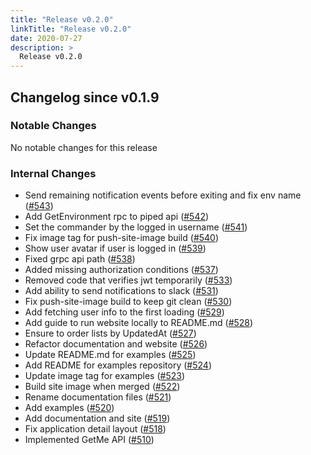 ```yaml
---
title: "Release v0.2.0"
linkTitle: "Release v0.2.0"
date: 2020-07-27
description: >
  Release v0.2.0
---
```


## Changelog since v0.1.9

### Notable Changes

No notable changes for this release

### Internal Changes
* Send remaining notification events before exiting and fix env name ([#543](https://github.com/pipe-cd/pipecd/pull/543))
* Add GetEnvironment rpc to piped api ([#542](https://github.com/pipe-cd/pipecd/pull/542))
* Set the commander by the logged in username ([#541](https://github.com/pipe-cd/pipecd/pull/541))
* Fix image tag for push-site-image build ([#540](https://github.com/pipe-cd/pipecd/pull/540))
* Show user avatar if user is logged in ([#539](https://github.com/pipe-cd/pipecd/pull/539))
* Fixed grpc api path ([#538](https://github.com/pipe-cd/pipecd/pull/538))
* Added missing authorization conditions ([#537](https://github.com/pipe-cd/pipecd/pull/537))
* Removed code that verifies jwt temporarily ([#533](https://github.com/pipe-cd/pipecd/pull/533))
* Add ability to send notifications to slack ([#531](https://github.com/pipe-cd/pipecd/pull/531))
* Fix push-site-image build to keep git clean ([#530](https://github.com/pipe-cd/pipecd/pull/530))
* Add fetching user info to the first loading ([#529](https://github.com/pipe-cd/pipecd/pull/529))
* Add guide to run website locally to README.md ([#528](https://github.com/pipe-cd/pipecd/pull/528))
* Ensure to order lists by UpdatedAt ([#527](https://github.com/pipe-cd/pipecd/pull/527))
* Refactor documentation and website ([#526](https://github.com/pipe-cd/pipecd/pull/526))
* Update README.md for examples ([#525](https://github.com/pipe-cd/pipecd/pull/525))
* Add README for examples repository ([#524](https://github.com/pipe-cd/pipecd/pull/524))
* Update image tag for examples ([#523](https://github.com/pipe-cd/pipecd/pull/523))
* Build site image when merged ([#522](https://github.com/pipe-cd/pipecd/pull/522))
* Rename documentation files ([#521](https://github.com/pipe-cd/pipecd/pull/521))
* Add examples ([#520](https://github.com/pipe-cd/pipecd/pull/520))
* Add documentation and site ([#519](https://github.com/pipe-cd/pipecd/pull/519))
* Fix application detail layout ([#518](https://github.com/pipe-cd/pipecd/pull/518))
* Implemented GetMe API ([#510](https://github.com/pipe-cd/pipecd/pull/510))
